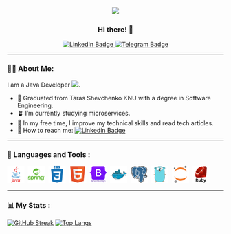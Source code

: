 <div id="header" align="center">
  <img src="https://media4.giphy.com/media/v1.Y2lkPTc5MGI3NjExMGZqZzNuczEyaGFoanZxeWFjaGx1dmlvYWthbzR6c2dxZDhoamZraiZlcD12MV9pbnRlcm5hbF9naWZfYnlfaWQmY3Q9cw/9cghZPGI3DiSygM6j7/giphy.gif" width="100"/>
</div>

<div align="center">

### Hi there! 👋
</div>

<div id="badges" align="center">
  <a href="http://www.linkedin.com/in/polina-nepochatova">
    <img src="https://img.shields.io/badge/LinkedIn-blue?style=for-the-badge&logo=linkedin&logoColor=white" alt="LinkedIn Badge"/>
  </a>
  <a href="https://t.me/poLLi_ne">
    <img src="https://img.shields.io/badge/Telegram-blue?style=for-the-badge&logo=telegram&logoColor=white" alt="Telegram Badge"/>
  </a>
</div>

---

### :woman_technologist: About Me:
I am a Java Developer <img src="https://media.giphy.com/media/WUlplcMpOCEmTGBtBW/giphy.gif" width="30">.

- :school: Graduated from Taras Shevchenko KNU with a degree in Software Engineering.
- :potted_plant: I’m currently studying microservices.
- :ice_cream: In my free time, I improve my technical skills and read tech articles.
- :dizzy: How to reach me: [![Linkedin Badge](https://img.shields.io/badge/-Telegram-blue?style=flat&logo=Telegram&logoColor=white)](http://www.linkedin.com/in/polina-nepochatova)

---

### :toolbox: Languages and Tools :
<div>
    <img src="https://github.com/devicons/devicon/blob/master/icons/java/java-original-wordmark.svg" title="Java" alt="Java" width="40" height="40"/>&nbsp;
  <img src="https://github.com/devicons/devicon/blob/master/icons/spring/spring-original-wordmark.svg" title="Spring" alt="Spring" width="40" height="40"/>&nbsp;
  <img src="https://github.com/devicons/devicon/blob/master/icons/css3/css3-plain-wordmark.svg"  title="CSS3" alt="CSS" width="40" height="40"/>&nbsp;
  <img src="https://github.com/devicons/devicon/blob/master/icons/html5/html5-original.svg" title="HTML5" alt="HTML" width="40" height="40"/>&nbsp;
  <img src="https://github.com/devicons/devicon/blob/master/icons/bootstrap/bootstrap-original-wordmark.svg" title="bootstrap" alt="bootstrap" width="40" height="40"/>&nbsp;
  <img src="https://github.com/devicons/devicon/blob/master/icons/docker/docker-original.svg" title="docker" alt="docker" width="40" height="40"/>&nbsp;
<img src="https://github.com/devicons/devicon/blob/master/icons/postgresql/postgresql-original.svg" title="postgresql" alt="postgresql" width="40" height="40"/>&nbsp;
    <img src="https://github.com/devicons/devicon/blob/master/icons/go/go-original.svg" title="Go" alt="Go" width="40" height="40"/>&nbsp;
  <img src="https://github.com/devicons/devicon/blob/master/icons/jupyter/jupyter-original.svg" title="jupyter" alt="jupyter" width="40" height="40"/>&nbsp;
   <img src="https://github.com/devicons/devicon/blob/master/icons/ruby/ruby-original-wordmark.svg" title="ruby" alt="ruby" width="40" height="40"/>&nbsp;
</div>

---

### :bar_chart: My Stats :

[![GitHub Streak](http://github-readme-streak-stats.herokuapp.com?user=Nepochatova-Polina&theme=ocean-dark&hide_border=true&card_width=500)](https://git.io/streak-stats)               [![Top Langs](https://github-readme-stats.vercel.app/api/top-langs/?username=Nepochatova-Polina&layout=compact&theme=vision-friendly-dark)](https://github.com/anuraghazra/github-readme-stats)

